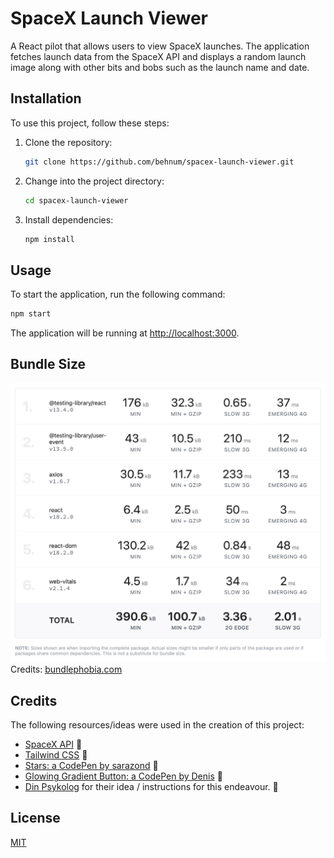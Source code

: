 # SpaceX Launch Viewer

A React pilot that allows users to view SpaceX launches. The application fetches launch data from the SpaceX API and displays a random launch image along with other bits and bobs such as the launch name and date.

## Installation

To use this project, follow these steps:

1. Clone the repository:

    ```bash
    git clone https://github.com/behnum/spacex-launch-viewer.git
    ```

2. Change into the project directory:

    ```bash
    cd spacex-launch-viewer
    ```

3. Install dependencies:

    ```bash
    npm install
    ```

## Usage

To start the application, run the following command:

```bash
npm start
```

The application will be running at [http://localhost:3000](http://localhost:3000).

## Bundle Size

![Bundle Size](./bundlephobia.jpg)
Credits: [bundlephobia.com](https://bundlephobia.com)

## Credits

The following resources/ideas were used in the creation of this project:

- [SpaceX API](https://github.com/r-spacex/SpaceX-API) 🚀
- [Tailwind CSS](https://tailwindcss.com/) 📏
- [Stars: a CodePen by sarazond](https://codepen.io/sarazond/full/LYGbwj) 🌟
- [Glowing Gradient Button: a CodePen by Denis](https://codepen.io/deniscreative/pen/jObmdNW) 🔆
- [Din Psykolog](https://dinpsykolog.se/) for their idea / instructions for this endeavour. 💚

## License

[MIT](https://choosealicense.com/licenses/mit/)
